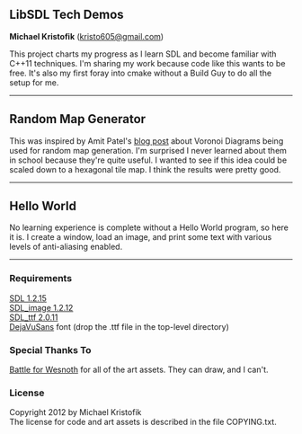 LibSDL Tech Demos
-----------------
**Michael Kristofik** ([kristo605@gmail.com](mailto:kristo605@gmail.com))

This project charts my progress as I learn SDL and become familiar with C++11
techniques.  I'm sharing my work because code like this wants to be free.  It's
also my first foray into cmake without a Build Guy to do all the setup for me.

----

## Random Map Generator

This was inspired by Amit Patel's [blog
post](http://www-cs-students.stanford.edu/~amitp/game-programming/polygon-map-generation/)
about Voronoi Diagrams being used for random map generation.  I'm surprised I
never learned about them in school because they're quite useful.  I wanted to
see if this idea could be scaled down to a hexagonal tile map.  I think the
results were pretty good.

----

## Hello World

No learning experience is complete without a Hello World program, so here it
is.  I create a window, load an image, and print some text with various levels
of anti-aliasing enabled.

----

### Requirements

[SDL 1.2.15](http://www.libsdl.org/)  
[SDL\_image 1.2.12](http://www.libsdl.org/projects/SDL_image/)  
[SDL\_ttf 2.0.11](http://www.libsdl.org/projects/SDL_ttf/)  
[DejaVuSans](http://dejavu-fonts.org/wiki/Main_Page) font (drop the .ttf file
in the top-level directory)

### Special Thanks To
[Battle for Wesnoth](www.wesnoth.org) for all of the art assets.  They can
draw, and I can't.

### License

Copyright 2012 by Michael Kristofik  
The license for code and art assets is described in the file COPYING.txt.
